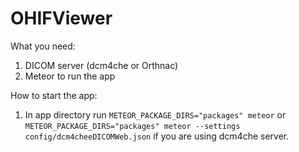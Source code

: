 # OHIFViewer

What you need:

1. DICOM server (dcm4che or Orthnac)
2. Meteor to run the app


How to start the app:

1. In app directory run `METEOR_PACKAGE_DIRS="packages" meteor` or `METEOR_PACKAGE_DIRS="packages" meteor --settings config/dcm4cheeDICOMWeb.json` if you are using dcm4che server.
